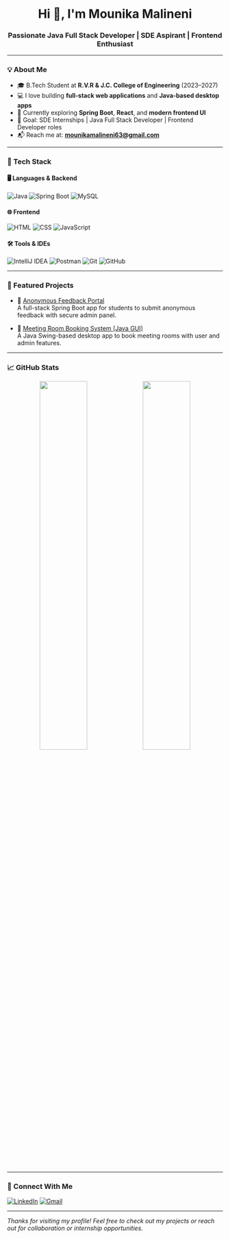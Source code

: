 <h1 align="center">Hi 👋, I'm Mounika Malineni</h1>
<h3 align="center">Passionate Java Full Stack Developer | SDE Aspirant | Frontend Enthusiast</h3>

---

### 💡 About Me
- 🎓 B.Tech Student at **R.V.R & J.C. College of Engineering** (2023–2027)  
- 💻 I love building **full-stack web applications** and **Java-based desktop apps**
- 🌱 Currently exploring **Spring Boot**, **React**, and **modern frontend UI**
- 🎯 Goal: SDE Internships | Java Full Stack Developer | Frontend Developer roles
- 📬 Reach me at: **mounikamalineni63@gmail.com**

---

### 🚀 Tech Stack

#### 🖥️ Languages & Backend
![Java](https://img.shields.io/badge/Java-007396?style=flat-square&logo=java&logoColor=white)
![Spring Boot](https://img.shields.io/badge/Spring%20Boot-6DB33F?style=flat-square&logo=spring-boot&logoColor=white)
![MySQL](https://img.shields.io/badge/MySQL-005C84?style=flat-square&logo=mysql&logoColor=white)

#### 🌐 Frontend
![HTML](https://img.shields.io/badge/HTML5-E34F26?style=flat-square&logo=html5&logoColor=white)
![CSS](https://img.shields.io/badge/CSS3-1572B6?style=flat-square&logo=css3&logoColor=white)
![JavaScript](https://img.shields.io/badge/JavaScript-F7DF1E?style=flat-square&logo=javascript&logoColor=black)

#### 🛠️ Tools & IDEs
![IntelliJ IDEA](https://img.shields.io/badge/IntelliJIDEA-000000?style=flat-square&logo=intellij-idea&logoColor=white)
![Postman](https://img.shields.io/badge/Postman-FF6C37?style=flat-square&logo=postman&logoColor=white)
![Git](https://img.shields.io/badge/Git-F05032?style=flat-square&logo=git&logoColor=white)
![GitHub](https://img.shields.io/badge/GitHub-181717?style=flat-square&logo=github&logoColor=white)

---

### 📌 Featured Projects

- 🔐 [Anonymous Feedback Portal](https://github.com/mounikamalineni26/feedback-portal)  
  A full-stack Spring Boot app for students to submit anonymous feedback with secure admin panel.

- 🏢 [Meeting Room Booking System (Java GUI)](https://github.com/mounikamalineni26/Meeting-Room-Booking-System)  
  A Java Swing-based desktop app to book meeting rooms with user and admin features.

---

### 📈 GitHub Stats

<p align="center">
  <img src="https://github-readme-stats.vercel.app/api?username=mounikamalineni26&show_icons=true&theme=radical" width="47%"/>
  <img src="https://github-readme-streak-stats.herokuapp.com/?user=mounikamalineni26&theme=radical" width="47%"/>
</p>

---

### 🔗 Connect With Me

[![LinkedIn](https://img.shields.io/badge/Mounika%20Malineni-0077B5?style=flat-square&logo=linkedin&logoColor=white)](https://www.linkedin.com/in/mounikamalineni)
[![Gmail](https://img.shields.io/badge/Gmail-D14836?style=flat-square&logo=gmail&logoColor=white)](mailto:mounikamalineni63@gmail.com)

---

*Thanks for visiting my profile! Feel free to check out my projects or reach out for collaboration or internship opportunities.*
